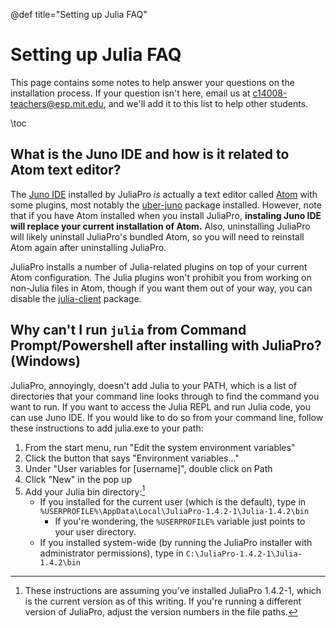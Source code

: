 @def title="Setting up Julia FAQ"

# Setting up Julia FAQ

This page contains some notes to help answer your questions on the installation process. If your question isn't here, email us at [c14008-teachers@esp.mit.edu](mailto:c14008-teachers@mit.edu), and we'll add it to this list to help other students.

\toc

## What is the Juno IDE and how is it related to Atom text editor?
The [Juno IDE](https://junolab.org/) installed by JuliaPro _is_ actually a text editor called [Atom](https://atom.io) with some plugins, most notably the [uber-juno](https://atom.io/packages/uber-juno) package installed. However, note that if you have Atom installed when you install JuliaPro, **instaling Juno IDE will replace your current installation of Atom.** Also, uninstalling JuliaPro will likely uninstall JuliaPro's bundled Atom, so you will need to reinstall Atom again after uninstalling JuliaPro.

JuliaPro installs a number of Julia-related plugins on top of your current Atom configuration. The Julia plugins won't prohibit you from working on non-Julia files in Atom, though if you want them out of your way, you can disable the [julia-client](https://atom.io/packages/julia-client) package.

## Why can't I run `julia` from Command Prompt/Powershell after installing with JuliaPro? (Windows)
JuliaPro, annoyingly, doesn't add Julia to your PATH, which is a list of directories that your command line looks through to find the command you want to run. If you want to access the Julia REPL and run Julia code, you can use Juno IDE. If you would like to do so from your command line, follow these instructions to add julia.exe to your path:
1. From the start menu, run "Edit the system environment variables"
2. Click the button that says "Environment variables..."
3. Under "User variables for [username]", double click on Path
4. Click "New" in the pop up
5. Add your Julia bin directory:[^1]
    - If you installed for the current user (which is the default), type in `%USERPROFILE%\AppData\Local\JuliaPro-1.4.2-1\Julia-1.4.2\bin`
      - If you're wondering, the `%USERPROFILE%` variable just points to your user directory.
    - If you installed system-wide (by running the JuliaPro installer with administrator permissions), type in `C:\JuliaPro-1.4.2-1\Julia-1.4.2\bin`
  
[^1]: These instructions are assuming you've installed JuliaPro 1.4.2-1, which is the current version as of this writing. If you're running a different version of JuliaPro, adjust the version numbers in the file paths.
